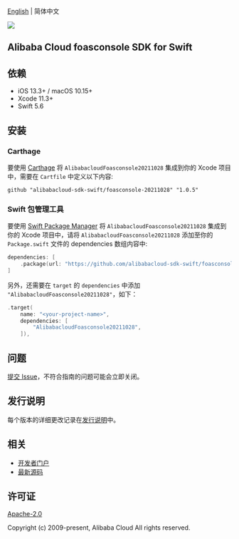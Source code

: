 [English](README.md) | 简体中文

![](https://aliyunsdk-pages.alicdn.com/icons/AlibabaCloud.svg)

## Alibaba Cloud foasconsole SDK for Swift

## 依赖

- iOS 13.3+ / macOS 10.15+
- Xcode 11.3+
- Swift 5.6

## 安装

### Carthage

要使用 [Carthage](https://github.com/Carthage/Carthage) 将 `AlibabacloudFoasconsole20211028` 集成到你的 Xcode 项目中，需要在 `Cartfile` 中定义以下内容:

```ogdl
github "alibabacloud-sdk-swift/foasconsole-20211028" "1.0.5"
```

### Swift 包管理工具

要使用 [Swift Package Manager](https://swift.org/package-manager/) 将 `AlibabacloudFoasconsole20211028` 集成到你的 Xcode 项目中，请将 `AlibabacloudFoasconsole20211028` 添加至你的 `Package.swift` 文件的 dependencies 数组内容中:

```swift
dependencies: [
    .package(url: "https://github.com/alibabacloud-sdk-swift/foasconsole-20211028.git", from: "1.0.5")
]
```

另外，还需要在 `target` 的 `dependencies` 中添加 `"AlibabacloudFoasconsole20211028"`，如下：

```swift
.target(
    name: "<your-project-name>",
    dependencies: [
        "AlibabacloudFoasconsole20211028",
    ]),
```

## 问题

[提交 Issue](https://github.com/alibabacloud-sdk-swift/foasconsole-20211028/issues/new)，不符合指南的问题可能会立即关闭。

## 发行说明

每个版本的详细更改记录在[发行说明](./ChangeLog.txt)中。

## 相关

* [开发者门户](https://next.api.aliyun.com/home)
* [最新源码](https://github.com/alibabacloud-sdk-swift/foasconsole-20211028)

## 许可证

[Apache-2.0](http://www.apache.org/licenses/LICENSE-2.0)

Copyright (c) 2009-present, Alibaba Cloud All rights reserved.

